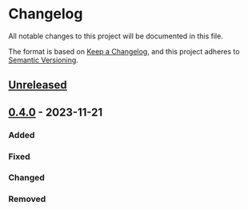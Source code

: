 # Changelog

All notable changes to this project will be documented in this file.

The format is based on [Keep a Changelog](https://keepachangelog.com/en/1.0.0/),
and this project adheres to [Semantic Versioning](https://semver.org/spec/v2.0.0.html).

## [Unreleased]

## [0.4.0] - 2023-11-21

### Added

### Fixed

### Changed

### Removed

[unreleased]: https://github.com/IslasGECI/birdnetr/compare/v0.4.0...HEAD
[0.4.0]: https://github.com/IslasGECI/birdnetr/compare/v0.3.0...v0.4.0
[0.0.1]: https://github.com/IslasGECI/birdnetr/releases/tag/v0.0.1

